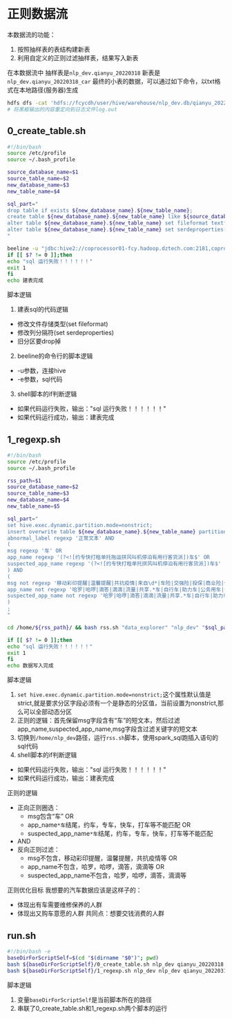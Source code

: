 # 正则数据流
本数据流的功能：
1. 按照抽样表的表结构建新表
2. 利用自定义的正则过滤抽样表，结果写入新表

在本数据流中
抽样表是`nlp_dev.qianyu_20220318`
新表是`nlp_dev.qianyu_20220318_car`
最终的小表的数据，可以通过如下命令，以txt格式在本地路径(服务器)生成
```bash
hdfs dfs -cat 'hdfs://fcycdh/user/hive/warehouse/nlp_dev.db/qianyu_20220318_car/the_date=2021-12-02/file_no=merge_20211202_1202_L0/part-00001-3b0b0ada-6d68-46e2-9b6e-c95cbdad6eb7.c000'>log.out
# 将黑框输出的内容重定向到日志文件log.out
```
## 0_create_table.sh
```bash
#!/bin/bash
source /etc/profile
source ~/.bash_profile

source_database_name=$1
source_table_name=$2
new_database_name=$3
new_table_name=$4

sql_part="
drop table if exists ${new_database_name}.${new_table_name};
create table ${new_database_name}.${new_table_name} like ${source_database_name}.${source_table_name};
alter table ${new_database_name}.${new_table_name} set fileformat textfile;
alter table ${new_database_name}.${new_table_name} set serdeproperties('serialization.format'='\t', 'field.delim'='\t');
"

beeline -u "jdbc:hive2://coprocessor01-fcy.hadoop.dztech.com:2181,coprocessor02-fcy.hadoop.dztech.com:2181,coprocessor03-fcy.hadoop.dztech.com:2181/;serviceDiscoveryMode=zooKeeper;zooKeeperNamespace=hiveserver2" -e "$sql_part"
if [[ $? != 0 ]];then
echo "sql 运行失败！！！！！！"
exit 1
fi
echo 建表完成
```
脚本逻辑
1. 建表sql的代码逻辑
- 修改文件存储类型(set fileformat)
- 修改列分隔符(set serdeproperties)
- 旧分区要drop掉

2. beeline的命令行的脚本逻辑
- -u参数，连接hive
- -e参数，sql代码

3. shell脚本的if判断逻辑
- 如果代码运行失败，输出："sql 运行失败！！！！！！"
- 如果代码运行成功，输出：建表完成

## 1_regexp.sh
```bash
#!/bin/bash
source /etc/profile
source ~/.bash_profile

rss_path=$1
source_database_name=$2
source_table_name=$3
new_database_name=$4
new_table_name=$5

sql_part="
set hive.exec.dynamic.partition.mode=nonstrict;
insert overwrite table ${new_database_name}.${new_table_name} partition(the_date,file_no) select * from ${source_database_name}.${source_table_name} where 
abnormal_label regexp '正常文本' AND
(
msg regexp '车' OR
app_name regexp '(?<![约专快打租单托拖运拼风叫机停泊有用行客货派])车$' OR
suspected_app_name regexp '(?<![约专快打租单托拼风叫机停泊有用行客货派])车$'
) AND
(
msg not regexp '移动彩印提醒|温馨提醒|共抗疫情|来自\d*|车险|交强险|投保|商业险|保险|强险|保费|车损|三者|首保|车船税|车船税|交强|财险|续保|机动车损失险|责任险|事故损失车辆|定损|理赔|报价单|报价|天气|[买购]房|房屋按揭|贷款装修|信用|征信|结婚|留学|进修|教育|旅游|飞机|电动车|摩托车|公务用车|卡车|叉车|大卡|吊车|升降车|物流车|验证码|登陆凭证|诈骗|动态密码|开通亲情网| \ 司机|叫车|快车|专车|出租|顺风车|拼车|车票|雅迪|老板|车商|线索|待回访客户|直通车|待跟进意向|及时联系客户|餐厅|车间|员工|服务请求|警情号|公车|用车人|柴油|退订|回[a-zA-Z]退|回[a-zA-Z][a-zA-Z]退|拒收回[a-zA-Z]|点击立即领取|点击链接|诚挚来电|恭喜您|瓜分|积分奖励|推荐|详情|违章|违规|违法|交警|超速|限速|乘用车|发货|租赁|儿童车|证券|获利|短线|冲高|投资|止盈点|基金|大盘|美股|港股|指数|理财|珍爱网|红娘|已购车房| \ 购车有房|购车购房|男士情况|男士条件|金联创|路况信息|车费|合伙人|好友申请|公安厅|绑定|登录|注册|官方旗舰店|小灵狗出行|车位|[0-9]*股|[0-9]*吨|银行客户|贷款逾期案件|失信执行人名单|黑名单|业主|维修|放假|面试|入职申请|学校|淘宝|客服|师傅|接单|中信建投|连信|快手科技|告警|节点|模块|CPU|接口|测试|集群|孩子|校门口|老师|家长|考试|借款申请|激活码' OR
app_name not regexp '哈罗|哈啰|滴答|滴滴|流量|共享.*车|自行车|助力车|公务用车|公务车|旅行车|外卖|公车|出警|中车|卡车|叉车|大卡|吊车|升降车|证券|基金|法院|法律|信用卡|公安[厅局]|银行|资讯|重汽|电商|汽车金融' OR
suspected_app_name not regexp '哈罗|哈啰|滴答|滴滴|流量|共享.*车|自行车|助力车|公务用车|公务车|旅行车|外卖|公车|出警|中车|卡车|叉车|大卡|吊车|升降车|证券|基金|法院|法律|信用卡|公安[厅局]|银行|资讯|重汽|电商|汽车金融'
)
;
"

cd /home/${rss_path}/ && bash rss.sh "data_explorer" "nlp_dev" "$sql_part"

if [[ $? != 0 ]];then
echo "sql 运行失败！！！！！！"
exit 1
fi
echo 数据写入完成
```
脚本逻辑
1. `set hive.exec.dynamic.partition.mode=nonstrict;`这个属性默认值是strict,就是要求分区字段必须有一个是静态的分区值，当前设置为nonstrict,那么可以全部动态分区
2. 正则的逻辑：首先保留msg字段含有“车”的短文本，然后过滤app_name,suspected_app_name,msg字段含过滤关键字的短文本
3. 切换到`/home/nlp_dev`路径，运行`rss.sh`脚本，使用spark_sql跑插入语句的sql代码
4. shell脚本的if判断逻辑
- 如果代码运行失败，输出："sql 运行失败！！！！！！"
- 如果代码运行成功，输出：建表完成

正则的逻辑
- 正向正则圈选：
    - msg包含“车” OR
    - app_name`*车`结尾，约车，专车，快车，打车等不能匹配 OR
    - suspected_app_name`*车`结尾，约车，专车，快车，打车等不能匹配 
- AND
- 反向正则过滤：
    - msg不包含，移动彩印提醒，温馨提醒，共抗疫情等 OR
    - app_name不包含，哈罗，哈啰，滴答，滴滴等 OR
    - suspected_app_name不包含，哈罗，哈啰，滴答，滴滴等

正则优化目标
我想要的汽车数据应该是这样子的：
- 体现出有车需要维修保养的人群
- 体现出又购车意愿的人群
共同点：想要交钱消费的人群

## run.sh
```bash
#!/bin/bash -e
baseDirForScriptSelf=$(cd "$(dirname "$0")"; pwd)
bash ${baseDirForScriptSelf}/0_create_table.sh nlp_dev qianyu_20220318 nlp_dev qianyu_20220318_car
bash ${baseDirForScriptSelf}/1_regexp.sh nlp_dev nlp_dev qianyu_20220318 nlp_dev qianyu_20220318_car
```
脚本逻辑
1. 变量`baseDirForScriptSelf`是当前脚本所在的路径
2. 串联了0_create_table.sh和1_regexp.sh两个脚本的运行
